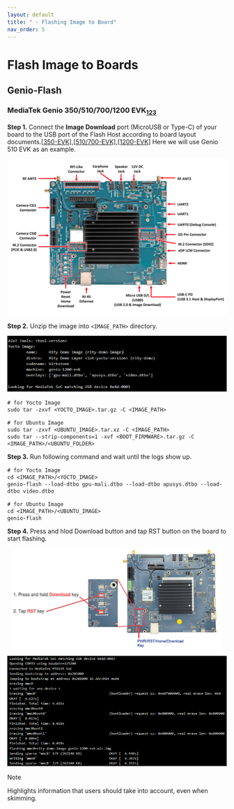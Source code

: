 ```yaml
---
layout: default
title: " - Flashing Image to Board"
nav_order: 5
---
```


# Flash Image to Boards

## Genio-Flash

### **MediaTek Genio 350/510/700/1200 EVK**<sub>[1](https://mediatek.gitlab.io/aiot/doc/aiot-dev-guide/master/sw/yocto/get-started/flash/flash-g350-evk.html)[2](https://mediatek.gitlab.io/aiot/doc/aiot-dev-guide/master/sw/yocto/get-started/flash/flash-g700-evk.html)[3](https://mediatek.gitlab.io/aiot/doc/aiot-dev-guide/master/sw/yocto/get-started/flash/flash-g1200-evk.html)

**Step 1.** Connect the **Image Download** port (MicroUSB or Type-C) of your board to the USB port of the Flash Host according to board layout documents.[[350-EVK]](https://mediatek.gitlab.io/aiot/doc/aiot-dev-guide/master/sw/yocto/get-started/connect/ports-g350-evk.html),[[510/700-EVK]](https://mediatek.gitlab.io/aiot/doc/aiot-dev-guide/master/sw/yocto/get-started/connect/ports-g700-evk.html),[[1200-EVK]](https://mediatek.gitlab.io/aiot/doc/aiot-dev-guide/master/sw/yocto/get-started/connect/ports-g1200-evk.html) 
Here we will use Genio 510 EVK as an example.

<div align="center"><img src="../../assets/images/genio-flash/1.png" width="640"/></div>

**Step 2.** Unzip the image into `<IMAGE_PATH>` directory.

<div align="center"><img src="../../assets/images/genio-flash/2.png" width="540"/></div>

```
# for Yocto Image
sudo tar -zxvf <YOCTO_IMAGE>.tar.gz -C <IMAGE_PATH>
```
```
# for Ubuntu Image
sudo tar -zxvf <UBUNTU_IMAGE>.tar.xz -C <IMAGE_PATH>
sudo tar --strip-components=1 -xvf <BOOT_FIRMWARE>.tar.gz -C <IMAGE_PATH>/<UBUNTU_FOLDER>
```

**Step 3.**  Run following command and wait until the logs show up.

```
# for Yocto Image
cd <IMAGE_PATH>/<YOCTO_IMAGE>
genio-flash --load-dtbo gpu-mali.dtbo --load-dtbo apusys.dtbo --load-dtbo video.dtbo
```
```
# for Ubuntu Image
cd <IMAGE_PATH>/<UBUNTU_IMAGE>
genio-flash
```


**Step 4.** Press and hlod Download button and tap RST button on the board to start flashing.
<div align="center"><img src="../../assets/images/genio-flash/3.png" width="480"/></div>
<div align="center"><img src="../../assets/images/genio-flash/4.png" width="540"/></div>

> [!NOTE]  
> Highlights information that users should take into account, even when skimming.